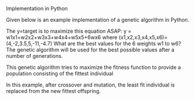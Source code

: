 Implementation in Python

Given below is an example implementation of a genetic algorithm in Python. 

The y=target is to maximize this equation ASAP:
    y = w1x1+w2x2+w3x3+w4x4+w5x5+6wx6
    where (x1,x2,x3,x4,x5,x6)=(4,-2,3.5,5,-11,-4.7)
    What are the best values for the 6 weights w1 to w6?
    The genetic algorithm will be used for the best possible values after a number of generations.

This genetic algorithm tries to maximize the fitness function to provide a population consisting of the fittest individual 

In this example, after crossover and mutation, the least fit individual is replaced from the new fittest offspring.
